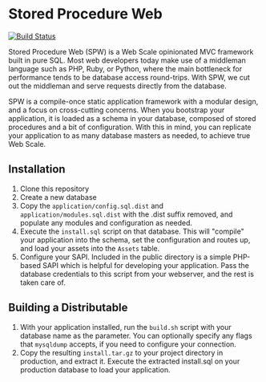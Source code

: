 # Stored Procedure Web

[![Build Status](https://travis-ci.org/TheFrozenFire/StoredProcedureWeb.png)](https://travis-ci.org/TheFrozenFire/StoredProcedureWeb)

Stored Procedure Web (SPW) is a Web Scale opinionated MVC framework built in
pure SQL. Most web developers today make use of a middleman language such as
PHP, Ruby, or Python, where the main bottleneck for performance tends to be
database access round-trips. With SPW, we cut out the middleman and serve
requests directly from the database.

SPW is a compile-once static application framework with a modular design, and
a focus on cross-cutting concerns. When you bootstrap your application, it is
loaded as a schema in your database, composed of stored procedures and a bit
of configuration. With this in mind, you can replicate your application to as
many database masters as needed, to achieve true Web Scale.

## Installation

1) Clone this repository
2) Create a new database
3) Copy the `application/config.sql.dist` and `application/modules.sql.dist`
with the .dist suffix removed, and populate any modules and configuration
as needed.
4) Execute the `install.sql` script on that database. This will "compile" your
application into the schema, set the configuration and routes up, and load your
assets into the `Assets` table.
5) Configure your SAPI. Included in the public directory is a simple PHP-based
SAPI which is helpful for developing your application. Pass the database
credentials to this script from your webserver, and the rest is taken care of.

## Building a Distributable

1) With your application installed, run the `build.sh` script with your database
name as the parameter. You can optionally specify any flags that `mysqldump`
accepts, if you need to configure your connection.
2) Copy the resulting `install.tar.gz` to your project directory in production,
and extract it. Execute the extracted install.sql on your production database
to load your application.

